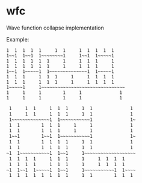 # wfc
Wave function collapse implementation

Example:

    1  1  1  1  1     1  1     1  1  1  1  1    
    1~~1  1~~1  1~~~~~~~~1     1~~1  1~~~~~1    
    1  1  1  1  1  1     1     1  1  1     1    
    1  1  1  1  1  1     1     1  1  1     1    
    1~~1  1~~~~~1  1~~~~~~~~~~~~~~1  1~~~~~1    
    1  1  1     1  1  1     1     1  1  1  1    
    1  1  1     1  1  1     1     1  1  1  1    
    1~~~~~1     1~~~~~~~~~~~~~~~~~~~~~~~~~~~~~~~
    1     1     1        1     1              1 
    1     1     1        1     1              1 
~~~~~~~~~~1     1~~~~~~~~~~~~~~1              1~
 1     1  1     1  1  1     1  1              1 
 1     1  1     1  1  1     1  1              1 
 1~~~~~~~~~~~~~~1  1~~~~~~~~~~~1              1~
 1  1        1  1  1     1     1              1 
 1  1        1  1  1     1     1              1 
 1~~1        1~~1  1~~~~~~~~~~~1              1~
 1  1        1  1  1  1     1  1              1 
 1  1        1  1  1  1     1  1              1 
~1  1~~~~~~~~~~~1  1~~1     1~~~~~~~~~~~~~~~~~~~
 1  1  1  1     1  1  1     1     1  1  1  1    
 1  1  1  1     1  1  1     1     1  1  1  1    
~1  1~~1  1~~~~~1  1~~1     1~~~~~~~~~~~1  1~~~~
 1  1  1  1  1  1  1  1     1  1        1  1  1

